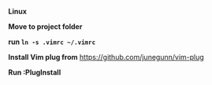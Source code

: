 **Linux**

**Move to project folder**

**run `ln -s .vimrc ~/.vimrc`**

**Install Vim plug from** https://github.com/junegunn/vim-plug

**Run :PlugInstall**
